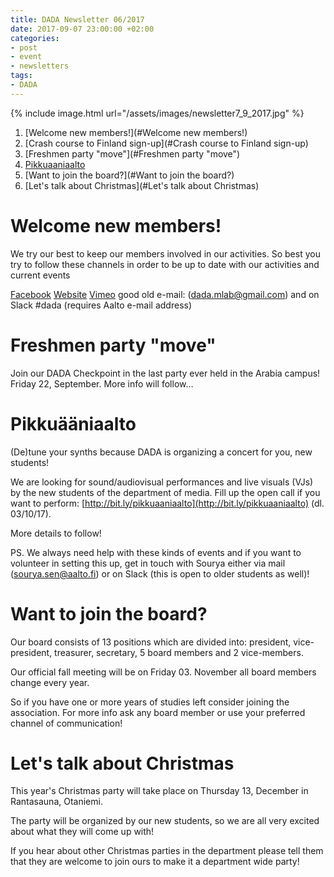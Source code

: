 ```yaml
---
title: DADA Newsletter 06/2017
date: 2017-09-07 23:00:00 +02:00
categories:
- post
- event
- newsletters
tags:
- DADA
---
```

{% include image.html url="/assets/images/newsletter7_9_2017.jpg" %}

1. [Welcome new members!](#Welcome new members!)
2. [Crash course to Finland sign-up](#Crash course to Finland sign-up)
3. [Freshmen party "move"](#Freshmen party "move")
4. [Pikkuaaniaalto](#Pikkuaaniaalto)
5. [Want to join the board?](#Want to join the board?)
6. [Let's talk about Christmas](#Let's talk about Christmas)

# Welcome new members!
We try our best to keep our members involved in our activities. So best you try to follow these channels in order to be up to date with our activities and current events

[Facebook](https://www.facebook.com/dada.mlab/)
[Website](https://dadary.github.io/)
[Vimeo](https://vimeo.com/dadamedialab)
good old e-mail: (dada.mlab@gmail.com)
and on Slack #dada (requires Aalto e-mail address)

# Freshmen party "move"
Join our DADA Checkpoint in the last party ever held in the Arabia campus!
Friday 22, September. More info will follow…

# Pikkuääniaalto
(De)tune your synths because DADA is organizing a concert for you, new students!

We are looking for sound/audiovisual performances and live visuals (VJs) by the new students of the department of media. Fill up the open call if you want to perform: [http://bit.ly/pikkuaaniaalto](http://bit.ly/pikkuaaniaalto) (dl. 03/10/17).

More details to follow!

PS. We always need help with these kinds of events and if you want to volunteer in setting this up, get in touch with Sourya either via mail (sourya.sen@aalto.fi) or on Slack (this is open to older students as well)!

# Want to join the board?
Our board consists of 13 positions which are divided into: president, vice-president, treasurer, secretary, 5 board members and 2 vice-members.

Our official fall meeting will be on Friday 03. November all board members change every year.

So if you have one or more years of studies left consider joining the association. For more info ask any board member or use your preferred channel of communication!

# Let's talk about Christmas
This year's Christmas party will take place on Thursday 13, December in Rantasauna, Otaniemi.

The party will be organized by our new students, so we are all very excited about what they will come up with!

If you hear about other Christmas parties in the department please tell them that they are welcome to join ours to make it a department wide party!
